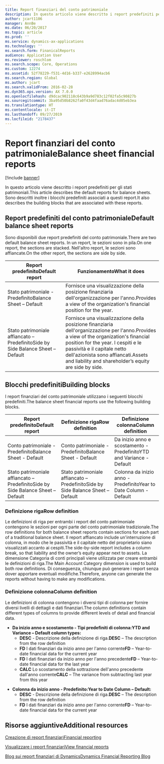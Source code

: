 ```yaml
---
title: Report finanziari del conto patrimoniale
description: In questo articolo viene descritto i report predefiniti per gli stati patrimoniali. Sono descritti inoltre i blocchi predefiniti associati a questi report.
author: jcart1106
manager: AnnBe
ms.date: 06/20/2017
ms.topic: article
ms.prod: ''
ms.service: dynamics-ax-applications
ms.technology: ''
ms.search.form: FinanicalReports
audience: Application User
ms.reviewer: roschlom
ms.search.scope: Core, Operations
ms.custom: 12274
ms.assetid: 52f78229-f531-4d16-b337-e2628994acb6
ms.search.region: Global
ms.author: jcart
ms.search.validFrom: 2016-02-28
ms.dyn365.ops.version: AX 7.0.0
ms.openlocfilehash: d9dcac902118c643b9a9d783c12f02fa5c90827b
ms.sourcegitcommit: 3ba95d50b8262fa0f43d4faad76adac4d05eb3ea
ms.translationtype: HT
ms.contentlocale: it-IT
ms.lasthandoff: 09/27/2019
ms.locfileid: "2178437"
---
```

# <a name="balance-sheet-financial-reports"></a><span data-ttu-id="45b9c-104">Report finanziari del conto patrimoniale</span><span class="sxs-lookup"><span data-stu-id="45b9c-104">Balance sheet financial reports</span></span>

[!include [banner](../includes/banner.md)]

<span data-ttu-id="45b9c-105">In questo articolo viene descritto i report predefiniti per gli stati patrimoniali.</span><span class="sxs-lookup"><span data-stu-id="45b9c-105">This article describes the default reports for balance sheets.</span></span> <span data-ttu-id="45b9c-106">Sono descritti inoltre i blocchi predefiniti associati a questi report.</span><span class="sxs-lookup"><span data-stu-id="45b9c-106">It also describes the building blocks that are associated with these reports.</span></span> 

<a name="default-balance-sheet-reports"></a><span data-ttu-id="45b9c-107">Report predefiniti del conto patrimoniale</span><span class="sxs-lookup"><span data-stu-id="45b9c-107">Default balance sheet reports</span></span>
-----------------------------

<span data-ttu-id="45b9c-108">Sono disponibili due report predefiniti del conto patrimoniale.</span><span class="sxs-lookup"><span data-stu-id="45b9c-108">There are two default balance sheet reports.</span></span> <span data-ttu-id="45b9c-109">In un report, le sezioni sono in pila.</span><span class="sxs-lookup"><span data-stu-id="45b9c-109">On one report, the sections are stacked.</span></span> <span data-ttu-id="45b9c-110">Nell'altro report, le sezioni sono affiancate.</span><span class="sxs-lookup"><span data-stu-id="45b9c-110">On the other report, the sections are side by side.</span></span>

| <span data-ttu-id="45b9c-111">Report predefinito</span><span class="sxs-lookup"><span data-stu-id="45b9c-111">Default report</span></span>                       | <span data-ttu-id="45b9c-112">Funzionamento</span><span class="sxs-lookup"><span data-stu-id="45b9c-112">What it does</span></span>                                                                                                                           |
|--------------------------------------|----------------------------------------------------------------------------------------------------------------------------------------|
| <span data-ttu-id="45b9c-113">Stato patrimoniale - Predefinito</span><span class="sxs-lookup"><span data-stu-id="45b9c-113">Balance Sheet – Default</span></span>              | <span data-ttu-id="45b9c-114">Fornisce una visualizzazione della posizione finanziaria dell'organizzazione per l'anno.</span><span class="sxs-lookup"><span data-stu-id="45b9c-114">Provides a view of the organization's financial position for the year.</span></span>                                                                 |
| <span data-ttu-id="45b9c-115">Stato patrimoniale affiancato – Predefinito</span><span class="sxs-lookup"><span data-stu-id="45b9c-115">Side by Side Balance Sheet – Default</span></span> | <span data-ttu-id="45b9c-116">Fornisce una visualizzazione della posizione finanziaria dell'organizzazione per l'anno.</span><span class="sxs-lookup"><span data-stu-id="45b9c-116">Provides a view of the organization's financial position for the year.</span></span> <span data-ttu-id="45b9c-117">I cespiti e le passività e il capitale netto dell'azionista sono affiancati.</span><span class="sxs-lookup"><span data-stu-id="45b9c-117">Assets and liability and shareholder’s equity are side by side.</span></span> |

## <a name="building-blocks"></a><span data-ttu-id="45b9c-118">Blocchi predefiniti</span><span class="sxs-lookup"><span data-stu-id="45b9c-118">Building blocks</span></span>
<span data-ttu-id="45b9c-119">I report finanziari del conto patrimoniale utilizzano i seguenti blocchi predefiniti.</span><span class="sxs-lookup"><span data-stu-id="45b9c-119">The balance sheet financial reports use the following building blocks.</span></span>

| <span data-ttu-id="45b9c-120">Report predefinito</span><span class="sxs-lookup"><span data-stu-id="45b9c-120">Default report</span></span>                       | <span data-ttu-id="45b9c-121">Definizione riga</span><span class="sxs-lookup"><span data-stu-id="45b9c-121">Row definition</span></span>                       | <span data-ttu-id="45b9c-122">Definizione colonna</span><span class="sxs-lookup"><span data-stu-id="45b9c-122">Column definition</span></span>             |
|--------------------------------------|--------------------------------------|-------------------------------|
| <span data-ttu-id="45b9c-123">Conto patrimoniale - Predefinito</span><span class="sxs-lookup"><span data-stu-id="45b9c-123">Balance Sheet - Default</span></span>              | <span data-ttu-id="45b9c-124">Conto patrimoniale - Predefinito</span><span class="sxs-lookup"><span data-stu-id="45b9c-124">Balance Sheet - Default</span></span>              | <span data-ttu-id="45b9c-125">Da inizio anno e scostamento - Predefinito</span><span class="sxs-lookup"><span data-stu-id="45b9c-125">YTD and Variance - Default</span></span>    |
| <span data-ttu-id="45b9c-126">Stato patrimoniale affiancato – Predefinito</span><span class="sxs-lookup"><span data-stu-id="45b9c-126">Side by Side Balance Sheet – Default</span></span> | <span data-ttu-id="45b9c-127">Stato patrimoniale affiancato – Predefinito</span><span class="sxs-lookup"><span data-stu-id="45b9c-127">Side by Side Balance Sheet – Default</span></span> | <span data-ttu-id="45b9c-128">Colonna da inizio anno - Predefinito</span><span class="sxs-lookup"><span data-stu-id="45b9c-128">Year to Date Column - Default</span></span> |

### <a name="row-definition"></a><span data-ttu-id="45b9c-129">Definizione riga</span><span class="sxs-lookup"><span data-stu-id="45b9c-129">Row definition</span></span>

<span data-ttu-id="45b9c-130">Le definizioni di riga per entrambi i report del conto patrimoniale contengono le sezioni per ogni parte del conto patrimoniale tradizionale.</span><span class="sxs-lookup"><span data-stu-id="45b9c-130">The row definitions for both balance sheet reports contain sections for each part of a traditional balance sheet.</span></span> <span data-ttu-id="45b9c-131">Il report affiancato include un'interruzione di colonna, in modo che le passività e il capitale netto del proprietario siano visualizzati accanto ai cespiti.</span><span class="sxs-lookup"><span data-stu-id="45b9c-131">The side-by-side report includes a column break, so that liability and the owner’s equity appear next to assets.</span></span> <span data-ttu-id="45b9c-132">La dimensione Categoria di conti principali viene utilizzata per creare entrambi le definizioni di riga.</span><span class="sxs-lookup"><span data-stu-id="45b9c-132">The Main Account Category dimension is used to build both row definitions.</span></span> <span data-ttu-id="45b9c-133">Di conseguenza, chiunque può generare i report senza dover apportare eventuali modifiche.</span><span class="sxs-lookup"><span data-stu-id="45b9c-133">Therefore, anyone can generate the reports without having to make any modifications.</span></span>

### <a name="column-definition"></a><span data-ttu-id="45b9c-134">Definizione colonna</span><span class="sxs-lookup"><span data-stu-id="45b9c-134">Column definition</span></span>

<span data-ttu-id="45b9c-135">Le definizioni di colonna contengono i diversi tipi di colonna per fornire diversi livelli di dettagli e dati finanziari.</span><span class="sxs-lookup"><span data-stu-id="45b9c-135">The column definitions contain different types of columns to provide different levels of detail and financial data.</span></span>

-   <span data-ttu-id="45b9c-136">**Da inizio anno e scostamento - Tipi predefiniti di colonna:**</span><span class="sxs-lookup"><span data-stu-id="45b9c-136">**YTD and Variance – Default column types:**</span></span>
    -   <span data-ttu-id="45b9c-137">**DESC** - Descrizione della definizione di riga.</span><span class="sxs-lookup"><span data-stu-id="45b9c-137">**DESC** – The description from the row definition</span></span>
    -   <span data-ttu-id="45b9c-138">**FD** I dati finanziari da inizio anno per l'anno corrente</span><span class="sxs-lookup"><span data-stu-id="45b9c-138">**FD** – Year-to-date financial data for the current year</span></span>
    -   <span data-ttu-id="45b9c-139">**FD** I dati finanziari da inizio anno per l'anno precedente</span><span class="sxs-lookup"><span data-stu-id="45b9c-139">**FD** – Year-to-date financial data for the last year</span></span>
    -   <span data-ttu-id="45b9c-140">**CALC** Lo scostamento della sottrazione dell'anno precedente dall'anno corrente</span><span class="sxs-lookup"><span data-stu-id="45b9c-140">**CALC** – The variance from subtracting last year from this year</span></span>

<!-- -->

-   <span data-ttu-id="45b9c-141">**Colonna da inizio anno - Predefinito:**</span><span class="sxs-lookup"><span data-stu-id="45b9c-141">**Year to Date Column – Default:**</span></span>
    -   <span data-ttu-id="45b9c-142">**DESC** - Descrizione della definizione di riga.</span><span class="sxs-lookup"><span data-stu-id="45b9c-142">**DESC** – The description from the row definition</span></span>
    -   <span data-ttu-id="45b9c-143">**FD** I dati finanziari da inizio anno per l'anno corrente</span><span class="sxs-lookup"><span data-stu-id="45b9c-143">**FD** – Year-to-date financial data for the current year</span></span>



<a name="additional-resources"></a><span data-ttu-id="45b9c-144">Risorse aggiuntive</span><span class="sxs-lookup"><span data-stu-id="45b9c-144">Additional resources</span></span>
--------

[<span data-ttu-id="45b9c-145">Creazione di report finanziari</span><span class="sxs-lookup"><span data-stu-id="45b9c-145">Financial reporting</span></span>](financial-reporting-getting-started.md)

[<span data-ttu-id="45b9c-146">Visualizzare i report finanziari</span><span class="sxs-lookup"><span data-stu-id="45b9c-146">View financial reports</span></span>](view-financial-reports.md)

[<span data-ttu-id="45b9c-147">Blog sui report finanziari di Dynamics</span><span class="sxs-lookup"><span data-stu-id="45b9c-147">Dynamics Financial Reporting Blog</span></span>](https://blogs.msdn.com/b/dynamics_financial_reporting/)



